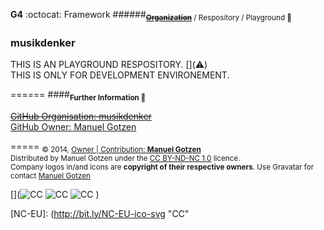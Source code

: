 __G4__ :octocat: Framework
######<sub>**~~[Organization](http://github.com/musikdenker)~~** / Respository / Playground 👾  </sub>  
###    musikdenker 

  
THIS IS AN PLAYGROUND RESPOSITORY.     [](<span class='hide'>⚠️</span>)  
THIS IS ONLY FOR DEVELOPMENT ENVIRONEMENT.  


======
####__<sub>Further Information 🔗</sub>__ 
 
~~[GitHub Organisation: musikdenker](http://github.com/musikdenker)~~  
[GitHub Owner: Manuel Gotzen](http://github.com/ManuelGotzen/?tab=repositories)
  
=====
<sub>
&copy; 2014, [Owner | Contribution: __Manuel Gotzen__][gitHub]  
Distributed by Manuel Gotzen under the [CC BY-ND-NC 1.0](http://creativecommons.org/licenses/by-nc-nd/3.0/de/) licence.  
Company logos in/and icons are __copyright of their respective owners__. Use Gravatar for contact [Manuel Gotzen](http://bit.ly/en-G4UI)  
</sub>




[](![CC][CC]  ![CC][BY]  ![CC][NC]  [](![CC][NC-EU]))

[CC]: http://bit.ly/CC-ico-svg "CC"
[BY]: http://bit.ly/BY-ico-svg "CC"
[NC]: http://bit.ly/NC-ico-svg "CC"
[NC-EU]: (http://bit.ly/NC-EU-ico-svg "CC"

[gitHub]: http://bit.ly/gitHub-musikdenker  "Organization"
[gitHub]: http://bit.ly/gitHub-gee  "Owner"
